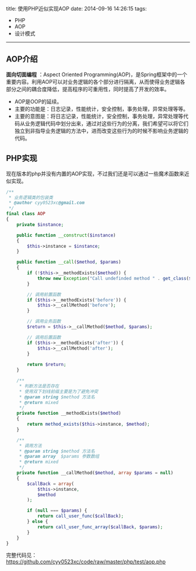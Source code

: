 title: 使用PHP近似实现AOP
date: 2014-09-16 14:26:15
tags:
- PHP 
- AOP 
- 设计模式

---

## AOP介绍

**面向切面编程** ：Aspect Oriented Programming(AOP)，是Spring框架中的一个重要内容。利用AOP可以对业务逻辑的各个部分进行隔离，从而使得业务逻辑各部分之间的耦合度降低，提高程序的可重用性，同时提高了开发的效率。

- AOP是OOP的延续。
- 主要的功能是：日志记录，性能统计，安全控制，事务处理，异常处理等等。
- 主要的意图是：将日志记录，性能统计，安全控制，事务处理，异常处理等代码从业务逻辑代码中划分出来，通过对这些行为的分离，我们希望可以将它们独立到非指导业务逻辑的方法中，进而改变这些行为的时候不影响业务逻辑的代码。

## PHP实现

现在版本的php并没有内置的AOP实现，不过我们还是可以通过一些魔术函数来近似实现。

```php
/** 
 * 业务逻辑类的包装类
 * @author cyy0523xc@gmail.com
 */
final class AOP
{
    private $instance;

    public function __construct($instance)
    {
        $this->instance = $instance;
    }

    public function __call($method, $params)
    {
        if (!$this->__methodExists($method)) {
            throw new Exception("Call undefinded method " . get_class($this->instance) . "::$method");
        }

        // 调用前置函数
        if ($this->__methodExists('before')) {
            $this->__callMethod('before');
        }

        // 调用业务函数
        $return = $this->__callMethod($method, $params);

        // 调用后置函数
        if ($this->__methodExists('after')) {
            $this->__callMethod('after');
        }
        
        return $return;
    }

    /**
     * 判断方法是否存在
     * 使用双下划线前缀主要是为了避免冲突
     * @param string $method 方法名
     * @return mixed
     */
    private function __methodExists($method)
    {
        return method_exists($this->instance, $method);
    }

    /**
     * 调用方法
     * @param string $method 方法名
     * @param array  $params 参数数组
     * @return mixed
     */
    private function __callMethod($method, array $params = null)
    {
        $callBack = array(
            $this->instance,
            $method
        );

        if (null === $params) {
            return call_user_func($callBack);
        } else {
            return call_user_func_array($callBack, $params);
        }
    }
}

```

完整代码见：https://github.com/cyy0523xc/code/raw/master/php/test/aop.php 

